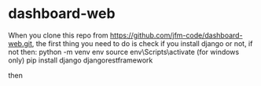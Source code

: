 # dashboard-web
When you clone this repo from https://github.com/jfm-code/dashboard-web.git, the first thing you need to do is check if you install django or not, if not then:
python -m venv env
source env\Scripts\activate (for windows only)
pip install django djangorestframework

then